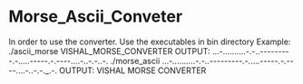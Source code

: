 # Morse_Ascii_Conveter

In order to use the converter. Use the executables in bin directory
Example:
  ./ascii_morse VISHAL_MORSE_CONVERTER
  OUTPUT:
    ...-..........-.-..---------.-.....-----.-.----....-..-.-..-.
  ./morse_ascii ...-_.._..._...._.-_.-.._----_--_---_.-._..._._----_-.-._---_-._...-_._.-._-_._.-.
  OUTPUT:
  VISHAL MORSE CONVERTER
